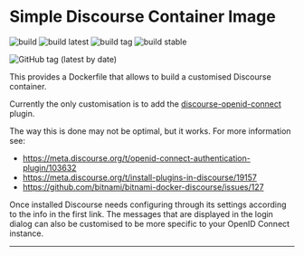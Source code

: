 # Simple Discourse Container Image

![build](https://github.com/InformaticsMatters/discourse/workflows/build/badge.svg)
![build latest](https://github.com/InformaticsMatters/discourse/workflows/build%20latest/badge.svg)
![build tag](https://github.com/InformaticsMatters/discourse/workflows/build%20tag/badge.svg)
![build stable](https://github.com/InformaticsMatters/discourse/workflows/build%20stable/badge.svg)

![GitHub tag (latest by date)](https://img.shields.io/github/v/tag/InformaticsMatters/discourse)

This provides a Dockerfile that allows to build a customised Discourse container.

Currently the only customisation is to add the [discourse-openid-connect]
plugin.

The way this is done may not be optimal, but it works.
For more information see:

-   https://meta.discourse.org/t/openid-connect-authentication-plugin/103632
-   https://meta.discourse.org/t/install-plugins-in-discourse/19157
-   https://github.com/bitnami/bitnami-docker-discourse/issues/127

Once installed Discourse needs configuring through its settings according
to the info in the first link. The messages that are displayed in the login
dialog can also be customised to be more specific to your OpenID Connect
instance.

---

[discourse-openid-connect]: https://github.com/discourse/discourse-openid-connect
